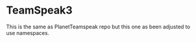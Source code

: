 # TeamSpeak3 #
This is the same as PlanetTeamspeak repo but this one as been adjusted to use namespaces.
